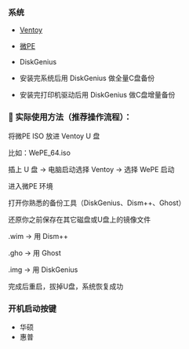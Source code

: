 ### 系统

- [Ventoy](https://www.ventoy.net/cn/index.html)
- [微PE](https://www.wepe.com.cn/)
- DiskGenius

- 安装完系统后用 DiskGenius 做全量C盘备份
- 安装完打印机驱动后用 DiskGenius 做C盘增量备份

### 🔧 实际使用方法（推荐操作流程）：

将微PE ISO 放进 Ventoy U 盘

比如：WePE_64.iso

插上 U 盘 → 电脑启动选择 Ventoy → 选择 WePE 启动

进入微PE 环境

打开你熟悉的备份工具（DiskGenius、Dism++、Ghost）

还原你之前保存在其它磁盘或U盘上的镜像文件

.wim → 用 Dism++

.gho → 用 Ghost

.img → 用 DiskGenius

完成后重启，拔掉U盘，系统恢复成功


### 开机启动按键
- 华硕
- 惠普